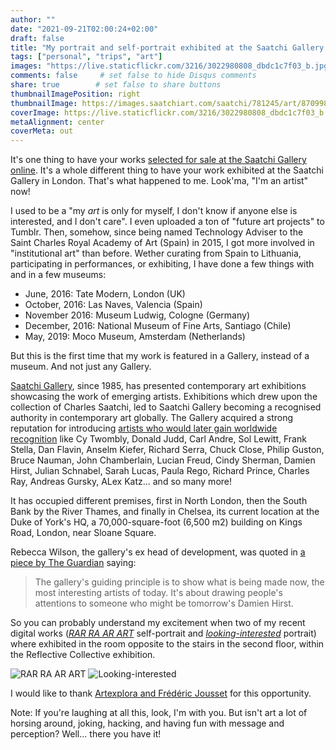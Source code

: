 ```yaml
---
author: ""
date: "2021-09-21T02:00:24+02:00"
draft: false
title: "My portrait and self-portrait exhibited at the Saatchi Gallery in London"
tags: ["personal", "trips", "art"]
images: "https://live.staticflickr.com/3216/3022980808_dbdc1c7f03_b.jpg"
comments: false     # set false to hide Disqus comments
share: true        # set false to share buttons
thumbnailImagePosition: right
thumbnailImage: https://images.saatchiart.com/saatchi/781245/art/8709981/7773522-BEHKCIHS-8.jpg
coverImage: https://live.staticflickr.com/3216/3022980808_dbdc1c7f03_b.jpg
metaAlignment: center
coverMeta: out
---
```


It's one thing to have your works [selected for sale at the Saatchi Gallery online](https://www.saatchiart.com/jorgecortell). It's a whole different thing to have your work exhibited at the Saatchi Gallery in London. That's what happened to me. Look'ma, "I'm an artist" now!

<!--more-->

I used to be a "my *art* is only for myself, I don't know if anyone else is interested, and I don't care". I even uploaded a ton of "future art projects" to Tumblr. Then, somehow, since being named Technology Adviser to the Saint Charles Royal Academy of Art (Spain) in 2015, I got more involved in "institutional art" than before. Wether curating from Spain to Lithuania, participating in performances, or exhibiting, I have done a few things with and in a few museums:

- June, 2016: Tate Modern, London (UK)
- October, 2016: Las Naves, Valencia (Spain)
- November 2016: Museum Ludwig, Cologne (Germany)
- December, 2016: National Museum of Fine Arts, Santiago (Chile)
- May, 2019: Moco Museum, Amsterdam (Netherlands)

But this is the first time that my work is featured in a Gallery, instead of a museum. And not just any Gallery.

[Saatchi Gallery](https://www.saatchigallery.com/), since 1985, has presented contemporary art exhibitions showcasing the work of emerging artists. Exhibitions which drew upon the collection of Charles Saatchi, led to Saatchi Gallery becoming a recognised authority in contemporary art globally. The Gallery acquired a strong reputation for introducing [artists who would later gain worldwide recognition](https://www.saatchigallery.com/about/35-years-of-art) like Cy Twombly, Donald Judd, Carl Andre, Sol Lewitt, Frank Stella, Dan Flavin, Anselm Kiefer, Richard Serra, Chuck Close, Philip Guston, Bruce Nauman, John Chamberlain, Lucian Freud, Cindy Sherman, Damien Hirst, Julian Schnabel, Sarah Lucas, Paula Rego, Richard Prince, Charles Ray, Andreas Gursky, ALex Katz... and so many more!

It has occupied different premises, first in North London, then the South Bank by the River Thames, and finally in Chelsea, its current location at the Duke of York's HQ, a 70,000-square-foot (6,500 m2) building on Kings Road, London, near Sloane Square.

Rebecca Wilson, the gallery's ex head of development, was quoted in [a piece by The Guardian](https://www.theguardian.com/artanddesign/2008/dec/14/saatchi-revolution-continues-china-art) saying:

> The gallery's guiding principle is to show what is being made now, the most interesting artists of today. It's about drawing people's attentions to someone who might be tomorrow's Damien Hirst.

So you can probably understand my excitement when two of my recent digital works (*[RAR RA AR ART](https://www.saatchiart.com/art/New-Media-RAR-RA-AR-ART-Limited-Edition-of-69/781245/8709981/view)* self-portrait and *[looking-interested](https://www.saatchiart.com/art/New-Media-looking-interested-Limited-Edition-of-99/781245/8710188/view)* portrait) where exhibited in the room opposite to the stairs in the second floor, within the Reflective Collective exhibition.

![RAR RA AR ART](https://images.saatchiart.com/saatchi/781245/art/8709981/7773522-BEHKCIHS-8.jpg)
![Looking-interested](https://images.saatchiart.com/saatchi/781245/art/8710188/7773729-JQOPXAJG-8.jpg)

I would like to thank [Artexplora and Frédéric Jousset](https://artexplora.org/en/who-are-we/) for this opportunity.

Note: If you're laughing at all this, look, I'm with you. But isn't art a lot of horsing around, joking, hacking, and having fun with message and perception? Well... there you have it!
